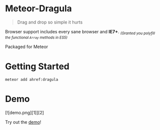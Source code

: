 # Meteor-Dragula

> Drag and drop so simple it hurts

Browser support includes every sane browser and **IE7+**. <sub>_(Granted you polyfill the functional `Array` methods in ES5)_</sub>

Packaged for Meteor


# Getting Started

```
meteor add ahref:dragula
```


# Demo

[![demo.png][1]][2]

Try out the [demo](http://bevacqua.github.io/dragula/)!
